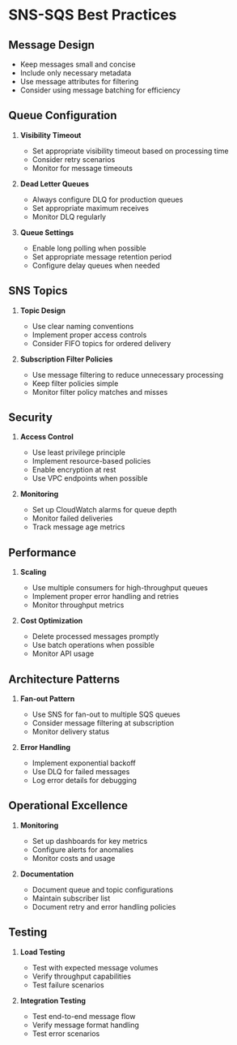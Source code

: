 # SNS-SQS Best Practices

## Message Design
- Keep messages small and concise
- Include only necessary metadata
- Use message attributes for filtering
- Consider using message batching for efficiency

## Queue Configuration
1. **Visibility Timeout**
   - Set appropriate visibility timeout based on processing time
   - Consider retry scenarios
   - Monitor for message timeouts

2. **Dead Letter Queues**
   - Always configure DLQ for production queues
   - Set appropriate maximum receives
   - Monitor DLQ regularly

3. **Queue Settings**
   - Enable long polling when possible
   - Set appropriate message retention period
   - Configure delay queues when needed

## SNS Topics
1. **Topic Design**
   - Use clear naming conventions
   - Implement proper access controls
   - Consider FIFO topics for ordered delivery

2. **Subscription Filter Policies**
   - Use message filtering to reduce unnecessary processing
   - Keep filter policies simple
   - Monitor filter policy matches and misses

## Security
1. **Access Control**
   - Use least privilege principle
   - Implement resource-based policies
   - Enable encryption at rest
   - Use VPC endpoints when possible

2. **Monitoring**
   - Set up CloudWatch alarms for queue depth
   - Monitor failed deliveries
   - Track message age metrics

## Performance
1. **Scaling**
   - Use multiple consumers for high-throughput queues
   - Implement proper error handling and retries
   - Monitor throughput metrics

2. **Cost Optimization**
   - Delete processed messages promptly
   - Use batch operations when possible
   - Monitor API usage

## Architecture Patterns
1. **Fan-out Pattern**
   - Use SNS for fan-out to multiple SQS queues
   - Consider message filtering at subscription
   - Monitor delivery status

2. **Error Handling**
   - Implement exponential backoff
   - Use DLQ for failed messages
   - Log error details for debugging

## Operational Excellence
1. **Monitoring**
   - Set up dashboards for key metrics
   - Configure alerts for anomalies
   - Monitor costs and usage

2. **Documentation**
   - Document queue and topic configurations
   - Maintain subscriber list
   - Document retry and error handling policies

## Testing
1. **Load Testing**
   - Test with expected message volumes
   - Verify throughput capabilities
   - Test failure scenarios

2. **Integration Testing**
   - Test end-to-end message flow
   - Verify message format handling
   - Test error scenarios 